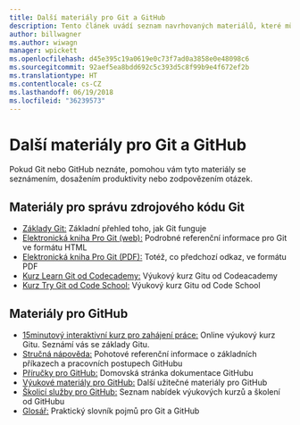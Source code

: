 ```yaml
---
title: Další materiály pro Git a GitHub
description: Tento článek uvádí seznam navrhovaných materiálů, které můžete využít, abyste se naučili správně přispívat na web docs.microsoft.com.
author: billwagner
ms.author: wiwagn
manager: wpickett
ms.openlocfilehash: d45e395c19a0619e0c73f7ad0a3858e0e48098c6
ms.sourcegitcommit: 92aef5ea8bdd692c5c393d5c8f99b9e4f672ef2b
ms.translationtype: HT
ms.contentlocale: cs-CZ
ms.lasthandoff: 06/19/2018
ms.locfileid: "36239573"
---
```

# <a name="additional-git-and-github-resources"></a>Další materiály pro Git a GitHub

Pokud Git nebo GitHub neznáte, pomohou vám tyto materiály se seznámením, dosažením produktivity nebo zodpovězením otázek.

## <a name="git-source-control-resources"></a>Materiály pro správu zdrojového kódu Git

- [Základy Git:](https://go.microsoft.com/fwlink/?linkid=853939) Základní přehled toho, jak Git funguje
- [Elektronická kniha Pro Git (web):](https://go.microsoft.com/fwlink/?linkid=853940) Podrobné referenční informace pro Git ve formátu HTML
- [Elektronická kniha Pro Git (PDF):](https://progit2.s3.amazonaws.com/en/2016-03-22-f3531/progit-en.1084.pdf) Totéž, co předchozí odkaz, ve formátu PDF
- [Kurz Learn Git od Codecademy:](https://www.codecademy.com/learn/learn-git) Výukový kurz Gitu od Codeacademy
- [Kurz Try Git od Code School:](https://www.codeschool.com/courses/try-git) Výukový kurz Gitu od Code School

## <a name="github-resources"></a>Materiály pro GitHub

- [15minutový interaktivní kurz pro zahájení práce:](https://try.github.io/) Online výukový kurz Gitu. Seznámí vás se základy Gitu.
- [Stručná nápověda:](https://go.microsoft.com/fwlink/?linkid=853941) Pohotové referenční informace o základních příkazech a pracovních postupech GitHubu
- [Příručky pro GitHub:](https://guides.github.com/) Domovská stránka dokumentace GitHubu
- [Výukové materiály pro GitHub:](https://help.github.com/articles/git-and-github-learning-resources/) Další užitečné materiály pro GitHub
- [Školicí služby pro GitHub:](https://services.github.com/training/) Seznam nabídek výukových kurzů a školení od GitHubu
- [Glosář:](https://help.github.com/articles/github-glossary) Praktický slovník pojmů pro Git a GitHub
